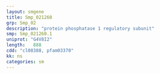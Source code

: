 ```yaml
---
layout: smgene
title: Smp_021260
grp: Smp_02
description: "protein phosphatase 1 regulatory subunit"
smp: Smp_021260.1
uniprot: "G4V8I2"
length:   888
cdd: "cl08388, pfam03370"
kk: ns
categories: sm
---
```

